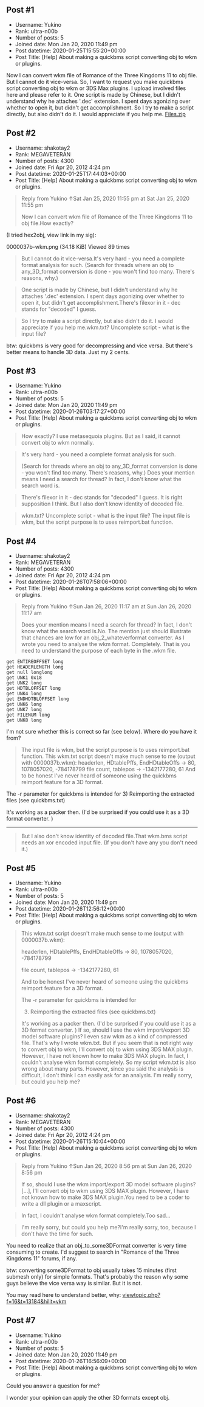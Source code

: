 ## Post #1
- Username: Yukino
- Rank: ultra-n00b
- Number of posts: 5
- Joined date: Mon Jan 20, 2020 11:49 pm
- Post datetime: 2020-01-25T15:55:20+00:00
- Post Title: [Help] About making a quickbms script converting obj to wkm or plugins.

Now I can convert wkm file of Romance of the Three Kingdoms 11 to obj file. But I cannot do it vice-versa. So, I want to request you make quickbms script converting obj to wkm or 3DS Max plugins. I upload involved files here and please refer to it. One script is made by Chinese, but I didn't understand why he attaches '.dec' extension. I spent days agonizing over whether to open it, but didn't get accomplishment. So I try to make a script directly, but also didn't do it. I would appreciate if you help me.
[Files.zip](https://xentaxbackup.github.io/file/17418_Files.zip)
## Post #2
- Username: shakotay2
- Rank: MEGAVETERAN
- Number of posts: 4300
- Joined date: Fri Apr 20, 2012 4:24 pm
- Post datetime: 2020-01-25T17:44:03+00:00
- Post Title: [Help] About making a quickbms script converting obj to wkm or plugins.

> Reply from Yukino ↑Sat Jan 25, 2020 11:55 pm at Sat Jan 25, 2020 11:55 pm
>
> Now I can convert wkm file of Romance of the Three Kingdoms 11 to obj file.How exactly?

(I tried hex2obj, view link in my sig):



0000037b-wkm.png (34.18 KiB) Viewed 89 times



> But I cannot do it vice-versa.It's very hard - you need a complete format analysis for such.
(Search for threads where an obj to any_3D_format conversion is done - you won't find too many. There's reasons, why.)

> One script is made by Chinese, but I didn't understand why he attaches '.dec' extension. I spent days agonizing over whether to open it, but didn't get accomplishment.There's filexor in it - dec stands for "decoded" I guess.

> So I try to make a script directly, but also didn't do it. I would appreciate if you help me.wkm.txt? Uncomplete script - what is the input file?

btw: quickbms is very good for decompressing and vice versa. But there's better means to handle 3D data. Just my 2 cents.
## Post #3
- Username: Yukino
- Rank: ultra-n00b
- Number of posts: 5
- Joined date: Mon Jan 20, 2020 11:49 pm
- Post datetime: 2020-01-26T03:17:27+00:00
- Post Title: [Help] About making a quickbms script converting obj to wkm or plugins.

> How exactly?
I use metasequoia plugins. But as I said, it cannot convert obj to wkm normally. 

> It's very hard - you need a complete format analysis for such.
>
> (Search for threads where an obj to any_3D_format conversion is done - you won't find too many. There's reasons, why.)
Does your mention means I need a search for thread? In fact, I don't know what the search word is.

> There's filexor in it - dec stands for "decoded" I guess.
It is right supposition I think. But I also don't know identity of decoded file.

> wkm.txt? Uncomplete script - what is the input file?
The input file is wkm, but the script purpose is to uses reimport.bat function.
## Post #4
- Username: shakotay2
- Rank: MEGAVETERAN
- Number of posts: 4300
- Joined date: Fri Apr 20, 2012 4:24 pm
- Post datetime: 2020-01-26T07:58:06+00:00
- Post Title: [Help] About making a quickbms script converting obj to wkm or plugins.

> Reply from Yukino ↑Sun Jan 26, 2020 11:17 am at Sun Jan 26, 2020 11:17 am
>
> Does your mention means I need a search for thread? In fact, I don't know what the search word is.No. The mention just should illustrate that chances are low for an obj_2_whateverformat converter.
As I wrote you need to analyse the wkm format. Completely. That is you need to understand the purpose of each byte in the .wkm file. 

```
get ENTIREOFFSET long
get HEADERLENGTH long
get null longlong
get UNK1 0x18
get UNK2 long
get HDTBLOFFSET long 
get UNK4 long
get ENDHDTBLOFFSET long
get UNK6 long
get UNK7 long
get FILENUM long
get UNK8 long
```
I'm not sure whether this is correct so far (see below). Where do you have it from?

> The input file is wkm, but the script purpose is to uses reimport.bat function.
This wkm.txt script doesn't make much sense to me (output with 0000037b.wkm):
headerlen, HDtablePffs, EndHDtableOffs -> 80, 1078057020, -784178799
file count, tablepos -> -1342177280, 61
And to be honest I've never heard of  someone using the quickbms reimport feature for a 3D format.

The -r parameter for quickbms is intended for
3) Reimporting the extracted files (see quickbms.txt)

It's working as a packer then. (I'd be surprised if you could use it as a 3D format converter.  )

----------

> But I also don't know identity of decoded file.That wkm.bms script needs an xor encoded input file. (If you don't have any you don't need it.)
## Post #5
- Username: Yukino
- Rank: ultra-n00b
- Number of posts: 5
- Joined date: Mon Jan 20, 2020 11:49 pm
- Post datetime: 2020-01-26T12:56:12+00:00
- Post Title: [Help] About making a quickbms script converting obj to wkm or plugins.

> This wkm.txt script doesn't make much sense to me (output with 0000037b.wkm):
>
> headerlen, HDtablePffs, EndHDtableOffs -> 80, 1078057020, -784178799
>
> file count, tablepos -> -1342177280, 61
>
> And to be honest I've never heard of someone using the quickbms reimport feature for a 3D format.
>
> 
>
> The -r parameter for quickbms is intended for
>
> 3) Reimporting the extracted files (see quickbms.txt)
>
> 
>
> It's working as a packer then. (I'd be surprised if you could use it as a 3D format converter.  )
If so, should I use the wkm import/export 3D model software plugins? I even saw wkm as a kind of compressed file. That's why I wrote wkm.txt. But if you seem that is not right way to convert obj to wkm, I'll convert obj to wkm using 3DS MAX plugin. However, I have not known how to make 3DS MAX plugin. In fact, I couldn't analyse wkm format completely. So my script wkm.txt is also wrong about many parts. However, since you said the analysis is difficult, I don't think I can easily ask for an analysis. I'm really sorry, but could you help me?
## Post #6
- Username: shakotay2
- Rank: MEGAVETERAN
- Number of posts: 4300
- Joined date: Fri Apr 20, 2012 4:24 pm
- Post datetime: 2020-01-26T15:10:04+00:00
- Post Title: [Help] About making a quickbms script converting obj to wkm or plugins.

> Reply from Yukino ↑Sun Jan 26, 2020 8:56 pm at Sun Jan 26, 2020 8:56 pm
>
> If so, should I use the wkm import/export 3D model software plugins? [...], I'll convert obj to wkm using 3DS MAX plugin. However, I have not known how to make 3DS MAX plugin.You need to be a coder to write a dll plugin or a maxscript. 

> In fact, I couldn't analyse wkm format completely.Too sad... 

> I'm really sorry, but could you help me?I'm really sorry, too, because I don't have the time for such.

You need to realize that an obj_to_some3DFormat converter is very time consuming to create.
I'd suggest to search in "Romance of the Three Kingdoms 11" forums, if any.

btw: converting some3DFormat to obj usually takes 15 minutes (first submesh only) for simple formats.
That's probably the reason why some guys believe the vice versa way is similar. But it is not.

You may read here to understand better, why:
[viewtopic.php?f=16&t=13184&hilit=vkm](https://forum.xentax.com/viewtopic.php?f=16&t=13184&hilit=vkm)
## Post #7
- Username: Yukino
- Rank: ultra-n00b
- Number of posts: 5
- Joined date: Mon Jan 20, 2020 11:49 pm
- Post datetime: 2020-01-26T16:56:09+00:00
- Post Title: [Help] About making a quickbms script converting obj to wkm or plugins.

Could you answer a question for me? 

I wonder your opinion can apply the other 3D formats except obj.
